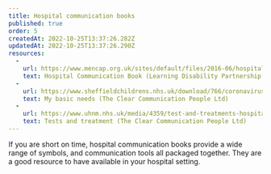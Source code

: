```yaml
---
title: Hospital communication books
published: true
order: 5
createdAt: 2022-10-25T13:37:26.282Z
updatedAt: 2022-10-25T13:37:26.290Z
resources:
  - 
    url: https://www.mencap.org.uk/sites/default/files/2016-06/hospitalcommunicationbook.pdf
    text: Hospital Communication Book (Learning Disability Partnership Board in Surrey)
  - 
    url: https://www.sheffieldchildrens.nhs.uk/download/766/coronavirus-resources/9774/visiting-the-hospital.pdf
    text: My basic needs (The Clear Communication People Ltd)
  - 
    url: https://www.uhnm.nhs.uk/media/4359/test-and-treatments-hospital-communication-book-resources.pdf
    text: Tests and treatment (The Clear Communication People Ltd)
---
```

If you are short on time, hospital communication books provide a wide range of symbols, and communication tools all packaged together. They are a good resource to have available in your hospital setting.

<toolbox-resource-links :links="resources"></toolbox-resource-links>